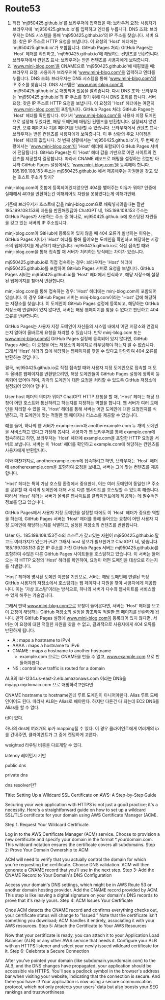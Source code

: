 # Route53

1. 직접 'mj950425.github.io'를 브라우저에 입력했을 때:
   브라우저 요청: 사용자가 브라우저에 'mj950425.github.io'를 입력하고 엔터를 누릅니다.
   DNS 조회: 브라우저는 DNS 시스템을 통해 'mj950425.github.io'의 IP 주소를 찾습니다.
   서버 요청: 찾은 IP 주소로 HTTP 요청을 보냅니다. 이 요청의 'Host' 헤더에는 'mj950425.github.io'가 포함됩니다.
   GitHub Pages 처리: GitHub Pages는 'Host' 헤더를 확인하고, 'mj950425.github.io'에 해당하는 컨텐츠를 반환합니다.
   브라우저에서 컨텐츠 표시: 브라우저는 받은 컨텐츠를 사용자에게 보여줍니다.
2. 'www.minj-blog.com'을 CNAME으로 'mj950425.github.io'에 매핑했을 때:
   브라우저 요청: 사용자가 브라우저에 'www.minj-blog.com'을 입력하고 엔터를 누릅니다.
   DNS 조회: 브라우저는 DNS 시스템을 통해 'www.minj-blog.com'의 IP 주소를 찾습니다. DNS 시스템은 'www.minj-blog.com'이 'mj950425.github.io'로 매핑되어 있음을 알려줍니다.
   다시 DNS 조회: 브라우저는 'mj950425.github.io'의 IP 주소를 찾기 위해 다시 DNS 조회를 합니다.
   서버 요청: 찾은 IP 주소로 HTTP 요청을 보냅니다. 이 요청의 'Host' 헤더에는 여전히 'www.minj-blog.com'이 포함됩니다.
   GitHub Pages 처리: GitHub Pages는 'Host' 헤더를 확인합니다. 여기서 'www.minj-blog.com'을 사용자 지정 도메인으로 설정해 두었다면, 해당 도메인에 매핑된 컨텐츠를 반환합니다. 설정되지 않았다면, 오류 페이지나 기본 페이지를 반환할 수 있습니다.
   브라우저에서 컨텐츠 표시: 브라우저는 받은 컨텐츠를 사용자에게 보여줍니다.
   이 두 상황의 주요 차이점은 'Host' 헤더의 값입니다. 첫 번째 상황에서는 'mj950425.github.io'가, 두 번째 상황에서는 'www.minj-blog.com'이 'Host' 헤더에 포함되어 GitHub Pages 서버에 전달됩니다. GitHub Pages는 이 'Host' 헤더 값을 기반으로 어떤 사이트의 컨텐츠를 제공할지 결정합니다. 따라서 CNAME 레코드로 매핑을 설정하는 것뿐만 아니라 GitHub Pages 설정에서도 'www.minj-blog.com'을 등록해야 합니다.
   185.199.108.153 주소는 mj950425.github.io 에서 제공해주는 자원들을 갖고 있는 호스트 주소가 맞지?

minj-blog.com이 깃헙에 등록되어있지않으면 404를 뱉어주는 이유가 뭐야? 인증에 실패해서 403을 반환하는건 이해되어도 자원을 못찾았다는게 이해가안돼.

기존에 브라우저가 호스트에 값을 minj-blog.com으로 채워넣지않을때는 잘만 185.199.108.153의 자원을 반환해줬잖아
ChatGPT
네, 185.199.108.153 주소는 GitHub Pages가 사용하는 주소 중 하나로, mj950425.github.io에 호스팅된 자원들을 갖고 있는 서버의 IP 주소입니다.

minj-blog.com이 GitHub에 등록되어 있지 않을 때 404 오류가 발생하는 이유는, GitHub Pages 서버가 'Host' 헤더를 통해 들어오는 도메인을 확인하고 해당하는 저장소의 웹페이지를 제공하기 때문입니다. mj950425.github.io로 직접 접속할 때와 minj-blog.com을 통해 접속할 때 서버가 처리하는 방식에는 차이가 있습니다.

mj950425.github.io로 직접 접속하는 경우: 브라우저는 'Host' 헤더에 mj950425.github.io를 포함하여 GitHub Pages 서버로 요청을 보냅니다. GitHub Pages 서버는 mj950425.github.io를 'Host' 헤더에서 인식하고, 해당 저장소에 설정된 웹페이지를 찾아서 반환합니다.

minj-blog.com을 통해 접속하는 경우: 'Host' 헤더에는 minj-blog.com이 포함되어 있습니다. 이 경우 GitHub Pages 서버는 minj-blog.com이라는 'Host' 값에 해당하는 저장소를 찾습니다. 이 도메인이 GitHub Pages 설정에 등록되고, 해당하는 GitHub 저장소에 연결되어 있지 않다면, 서버는 해당 웹페이지를 찾을 수 없다고 판단하고 404 오류를 반환합니다.

GitHub Pages는 사용자 지정 도메인이 자신들의 시스템 내에서 어떤 저장소와 연결되는지 알아야 올바르게 요청을 처리할 수 있습니다. 만약 minj-blog.com 또는 www.minj-blog.com이 GitHub Pages 설정에 등록되어 있지 않다면, GitHub Pages 서버는 이 요청을 어느 저장소의 페이지로 라우팅해야 하는지 알 수 없습니다. 그래서 'Host' 헤더의 값에 해당하는 웹페이지를 찾을 수 없다고 판단하여 404 오류를 반환하는 것입니다.

결국, mj950425.github.io로 직접 접속할 때와 사용자 지정 도메인으로 접속할 때 모두 올바른 웹페이지를 반환받으려면, 해당 도메인들이 GitHub Pages 설정에 정확히 등록되어 있어야 하며, 각각의 도메인에 대한 요청을 처리할 수 있도록 GitHub 저장소에 설정되어 있어야 합니다.

User
host 헤더의 의미가 뭐야?
ChatGPT
HTTP 요청을 할 때, 'Host' 헤더는 해당 요청이 어떤 호스트와 통신하려고 하는지를 지정하는 역할을 합니다. 웹 서버가 여러 도메인을 처리할 수 있을 때, 'Host' 헤더를 통해 서버는 어떤 도메인에 대한 요청인지를 식별하고, 각 도메인에 맞는 적절한 웹 페이지나 리소스를 제공할 수 있습니다.

예를 들어, 하나의 웹 서버가 example.com과 anotherexample.com 두 개의 도메인을 서비스하고 있다고 가정해 봅시다. 사용자가 웹 브라우저를 통해 example.com에 접속하려고 하면, 브라우저는 'Host' 헤더에 example.com을 포함한 HTTP 요청을 서버로 보냅니다. 서버는 이 'Host' 헤더를 확인하고 example.com에 해당하는 컨텐츠를 사용자에게 반환합니다.

이와 마찬가지로, anotherexample.com에 접속하려고 하면, 브라우저는 'Host' 헤더에 anotherexample.com을 포함하여 요청을 보내고, 서버는 그에 맞는 컨텐츠를 제공합니다.

'Host' 헤더는 특히 가상 호스팅 환경에서 중요한데, 이는 여러 도메인이 동일한 IP 주소를 공유할 때 각각의 도메인에 대해 서로 다른 웹사이트를 호스팅할 수 있도록 해줍니다. 따라서 'Host' 헤더는 서버가 올바른 웹사이트를 클라이언트에게 제공하는 데 필수적인 정보를 담고 있습니다.

GitHub Pages에서 사용자 지정 도메인을 설정할 때에도 이 'Host' 헤더가 중요한 역할을 하는데, GitHub Pages 서버는 'Host' 헤더를 통해 들어오는 요청이 어떤 사용자 지정 도메인에 해당하는지를 식별하고, 설정된 저장소의 컨텐츠를 반환합니다.

User
아.. 185.199.108.153주소의 호스트가 갖고있는 자원이 mj950425.github.io 말고도 여러가지가 있는거구나? 그래서 host 정보가 필요한거고
ChatGPT
네, 맞습니다. 185.199.108.153 같은 IP 주소를 가진 GitHub Pages 서버는 mj950425.github.io를 포함하여 수많은 다른 GitHub Pages 사이트들을 호스팅하고 있습니다. 이 서버는 들어오는 각 HTTP 요청의 'Host' 헤더를 확인하여, 요청이 어떤 도메인을 대상으로 하는지를 식별합니다.

'Host' 헤더에 명시된 도메인 이름을 기반으로, 서버는 해당 도메인에 연결된 특정 GitHub 사용자의 저장소에서 호스팅되는 웹 페이지나 자원을 찾아 사용자에게 제공합니다. 이는 '가상 호스팅'이라는 방식으로, 하나의 서버가 다수의 웹사이트를 서비스할 수 있게 해주는 기술입니다.

그래서 만약 www.minj-blog.com으로 요청이 들어온다면, 서버는 'Host' 헤더를 보고 이 요청이 해당하는 GitHub 저장소의 설정을 참조하여 적절한 웹 페이지를 반환하게 됩니다. 만약 GitHub Pages 설정에 www.minj-blog.com이 등록되어 있지 않다면, 서버는 이 요청에 대한 적절한 자원을 찾을 수 없고, 결과적으로 사용자에게 404 오류를 반환하게 됩니다.

- A : maps a hostname to IPv4
- AAAA : maps a hostname to IPv6
- CNAME : maps a hostname to another hostname
  - example.com 으로는 CNAME을 만들 수 없고, www.example.com 으로 만들어야한다.
- NS : control how traffic is routed for a domain

ALB의 lbl-1234.us-east-2.elb.amazonaws.com 이라는 DNS을 myapp.mydomain.com 으로 매핑하려고한다면

CNAME
hostname to hostname인데 루트 도메인이 아니어야한다.
Alias 
루트 도메인이어도 된다.
따라서 ALB는 Alias로 해야한다.
하지만 다른건 다 되는데 EC2 DNS를 Alias를 할 수 없다.

ttl이 있다.

하나의 dns에 여러개의 ip가 mapping될 수 있다. 
이 경우 클라이언트에게 여러개의 ip를 건네주면, 클라이언트가 그 중에 랜덤하게 고른다.

weighted
라우팅 비중을 다르게할 수 있다.

latency
레이턴시 기반

public dns

private dns

dns resolver란?

Title: Setting Up a Wildcard SSL Certificate on AWS: A Step-by-Step Guide

Securing your web application with HTTPS is not just a good practice; it's a necessity. Here's a straightforward guide on how to set up a wildcard SSL/TLS certificate for your domain using AWS Certificate Manager (ACM).

Step 1: Request Your Wildcard Certificate

Log in to the AWS Certificate Manager (ACM) service.
Choose to provision a new certificate and specify your domain in the format *.yourdomain.com. This wildcard notation ensures the certificate covers all subdomains.
Step 2: Prove Your Domain Ownership to ACM

ACM will need to verify that you actually control the domain for which you're requesting the certificate.
Choose DNS validation. ACM will then generate a CNAME record that you'll use in the next step.
Step 3: Add the CNAME Record to Your Domain's DNS Configuration

Access your domain's DNS settings, which might be in AWS Route 53 or another domain hosting provider.
Add the CNAME record provided by ACM. This step is like leaving a digital signature on your domain's DNS records to prove that it's really yours.
Step 4: ACM Issues Your Certificate

Once ACM detects the CNAME record and confirms everything checks out, your certificate status will change to "Issued."
Note that the certificate isn't something you download; ACM handles it entirely, associating it with your AWS resources.
Step 5: Attach the Certificate to Your AWS Resources

Now that your certificate is ready, you can attach it to your Application Load Balancer (ALB) or any other AWS service that needs it.
Configure your ALB with an HTTPS listener and select your newly issued wildcard certificate for it.
Step 6: Celebrate a Secure Connection

After you've pointed your domain (like subdomain.yourdomain.com) to the ALB, and the DNS changes have propagated, your application should be accessible via HTTPS.
You'll see a padlock symbol in the browser's address bar when visiting your website, indicating that the connection is secure.
And there you have it! Your application is now using a secure communication protocol, which not only protects your users' data but also boosts your SEO rankings and trustworthiness